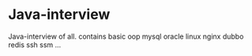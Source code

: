 # Java-interview
Java-interview of all.
contains basic oop  mysql oracle linux nginx dubbo redis ssh ssm ...
